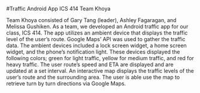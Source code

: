 #Traffic Android App
ICS 414 Team Khoya

Team Khoya consisted of Gary Tang (leader), Ashley Fagaragan, and Melissa Gushiken. As a team, we developed an Android traffic app for our class, ICS 414. The app utilizes an ambient device that displays the traffic level of the user’s route. Google Maps’ API was used to gather the traffic data. The ambient devices included a lock screen widget, a home screen widget, and the phone’s notification light. These devices displayed the following colors; green for light traffic, yellow for medium traffic, and red for heavy traffic. The user route’s speed and ETA are displayed and are updated at a set interval. An interactive map displays the traffic levels of the user’s route and the surrounding area. The user is able use the map to retrieve turn by turn directions via Google Maps. 


